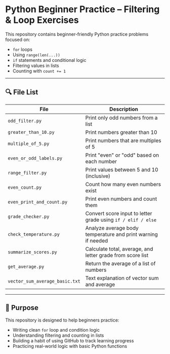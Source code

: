 # Python Beginner Practice – Filtering & Loop Exercises

This repository contains beginner-friendly Python practice problems focused on:

- `for` loops  
- Using `range(len(...))`  
- `if` statements and conditional logic  
- Filtering values in lists  
- Counting with `count += 1`

---

## 🔍 File List

| File | Description |
|------|-------------|
| `odd_filter.py` | Print only odd numbers from a list |
| `greater_than_10.py` | Print numbers greater than 10 |
| `multiple_of_5.py` | Print numbers that are multiples of 5 |
| `even_or_odd_labels.py` | Print "even" or "odd" based on each number |
| `range_filter.py` | Print values between 5 and 10 (inclusive) |
| `even_count.py` | Count how many even numbers exist |
| `even_print_and_count.py` | Print even numbers and count them |
| `grade_checker.py` | Convert score input to letter grade using `if / elif / else` |
| `check_temperature.py` | Analyze average body temperature and print warning if needed |
| `summarize_scores.py` | Calculate total, average, and letter grade from score list |
| `get_average.py` | Return the average of a list of numbers |
| `vector_sum_average_basic.txt` | Text explanation of vector sum and average |

---

## 📝 Purpose

This repository is designed to help beginners practice:

- Writing clean `for` loop and condition logic  
- Understanding filtering and counting in lists  
- Building a habit of using GitHub to track learning progress  
- Practicing real-world logic with basic Python functions
